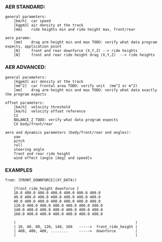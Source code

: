 ### AER STANDARD: ###

    general parameters:
        [km/h]  car speed
        [kgpm3] air density at the track 
        [mm]    ride heights min and ride height max, front/rear

    aero parame:
        [mm]    drag arm height min and max TODO: verify what data program expects, application point
        [N]     front and rear downforce (X,Y,Z) --> ride heights
        [N]     front and rear ride height drag (X,Y,Z)  --> ride heights


### AER ADVANCED: ###

    general parameters:
        [kgpm3] air density at the track
        [mm^2]  car frontal area TODO: verify unit  (mm^2 or m^2)
        [mm]    drag arm height min and max TODO: verify what data exactly the program expects

    offset parameters:
        [km/h]  velocity threshold 
        [km/h]  velocity offset reference
        CZ
        BALANCE_Z TODO: verify what data program expects
        CX body/front/rear

    aero and dynamics parameters (body/front/rear and angles):
        yaw
        pitch
        roll 
        steering angle 
        front and rear ride height 
        wind effect (angle [deg] and speed[v


### EXAMPLES ###

    from: [FRONT_DOWNFORCE](XY_DATA))

        {front_ride_height downforce }
        10.0 400.0 400.0 400.0 400.0 400.0 400.0
        40.0 400.0 400.0 400.0 400.0 400.0 400.0
        80.0 400.0 400.0 400.0 400.0 400.0 400.0
        120.0 400.0 400.0 400.0 400.0 400.0 400.0
        140.0 400.0 400.0 400.0 400.0 400.0 400.0
        160.0 400.0 400.0 400.0 400.0 400.0 400.0

        (                                                       )
        | 10, 40, 80, 120, 140, 160   ----->  front_ride_height |
        | 400, 400, 400, ........     ----->  downforce         |
        (                                                       )